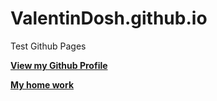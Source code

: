 # ValentinDosh.github.io

Test Github Pages

[**View my Github Profile**](https://github.com/ValentinDosh "ValentinDosh")

[**My home work**](https://valentindosh.github.io/homework "home work")
